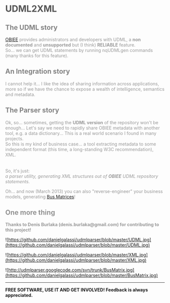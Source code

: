 # <font color='#545454'>UDML2XML</font> #



## <font color='#838383'>The UDML story</font> ##
<font color='#999999'>
<a href='http://www.oracle.com/us/solutions/business-analytics/business-intelligence/enterprise-edition/overview/index.html'>OBIEE</a> provides administrators and developers with UDML, a <b>non documented</b> and <b>unsupported</b> but (I think) <b>RELIABLE</b> feature.<br>
So... we can get UDML statements by running nqUDMLgen commands (many thanks for this feature).<br>
</font>


## <font color='#838383'>An Integration story</font> ##
<font color='#999999'>
I cannot help it... I like the idea of sharing information across applications, more so if we have the chance to expose a wealth of intelligence, semantics and metadata.<br>
</font>


## <font color='#838383'>The Parser story</font> ##
<font color='#999999'>
Ok, so... sometimes, getting the <b>UDML version</b> of the repository won't be enough... Let's say we need to rapidly share OBIEE metadata with another tool, e.g. a data dictionary... This is a real world scenario I found in many projects.<br>
So this is my kind of business case... a tool extracting metadata to some independent format (this time, a long-standing W3C recommendation), XML.<br>
<br>
<br>
So, it's just:<br>
<i>a parser utility, generating XML structures out of <b>OBIEE</b> UDML repository statements.</i>

Oh... and now (March 2013) you can also "reverse-engineer" your business models, generating <a href='https://github.com/danielgalassi/udmlparser/blob/wiki/NewFeatures.md'>Bus Matrices</a>!<br>
</font>


## <font color='#939393'>One more thing</font> ##
<font color='#999999'>
<b>Thanks to Denis Burlaka (denis.burlaka@gmail.com) for contributing to this project!</b>
</font>


![https://github.com/danielgalassi/udmlparser/blob/master/UDML.jpg](https://github.com/danielgalassi/udmlparser/blob/master/UDML.jpg)

![https://github.com/danielgalassi/udmlparser/blob/master/XML.jpg](https://github.com/danielgalassi/udmlparser/blob/master/XML.jpg)

![http://udmlparser.googlecode.com/svn/trunk/BusMatrix.jpg](https://github.com/danielgalassi/udmlparser/blob/master/BusMatrix.jpg)


---

**FREE SOFTWARE, USE IT AND GET INVOLVED! Feedback is always appreciated.**
